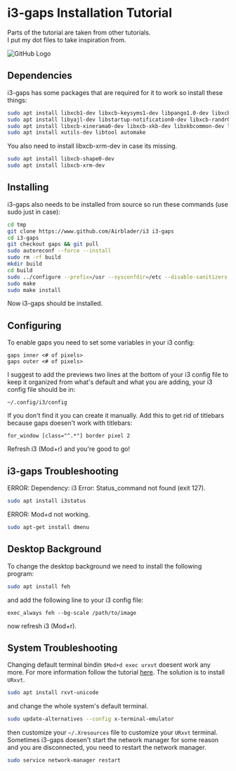 # i3-gaps Installation Tutorial
Parts of the tutorial are taken from other tutorials.<br/>
I put my dot files to take inspiration from.

![GitHub Logo](https://cdn.discordapp.com/attachments/537387570620006401/698175766772318218/unknown.png)

## Dependencies
i3-gaps has some packages that are required for it to work so install these things:
```bash
sudo apt install libxcb1-dev libxcb-keysyms1-dev libpango1.0-dev libxcb-util0-dev libxcb-icccm4-dev
sudo apt install libyajl-dev libstartup-notification0-dev libxcb-randr0-dev libev-dev libxcb-cursor-dev
sudo apt install libxcb-xinerama0-dev libxcb-xkb-dev libxkbcommon-dev libxkbcommon-x11-dev autoconf
sudo apt install xutils-dev libtool automake
```
You also need to install libxcb-xrm-dev in case its missing.
``` bash
sudo apt install libxcb-shape0-dev
sudo apt install libxcb-xrm-dev
``` 

## Installing
i3-gaps also needs to be installed from source so run these commands (use sudo just in case):
``` bash
cd tmp
git clone https://www.github.com/Airblader/i3 i3-gaps
cd i3-gaps
git checkout gaps && git pull
sudo autoreconf --force --install
sudo rm -rf build
mkdir build
cd build
sudo ../configure --prefix=/usr --sysconfdir=/etc --disable-sanitizers
sudo make
sudo make install
```
Now i3-gaps should be installed.

## Configuring
To enable gaps you need to set some variables in your i3 config:
```
gaps inner <# of pixels>
gaps outer <# of pixels>
```
I suggest to add the previews two lines at the bottom of your i3 config file to keep it organized from what's default and what you are adding, your i3 config file should be in:
```
~/.config/i3/config
```
If you don't find it you can create it manually.
Add this to get rid of titlebars because gaps doesen't work with titlebars:
```
for_window [class="^.*"] border pixel 2
```
Refresh i3 (Mod+r) and you're good to go!

## i3-gaps Troubleshooting
ERROR: Dependency: i3 Error: Status_command not found (exit 127).
``` bash
sudo apt install i3status
```
ERROR: Mod+d not working.
``` bash
sudo apt-get install dmenu
```

## Desktop Background
To change the desktop background we need to install the following program:
``` bash
sudo apt install feh
```
and add the following line to your i3 config file:
``` 
exec_always feh --bg-scale /path/to/image
```
now refresh i3 (Mod+r).

## System Troubleshooting
Changing default terminal bindin `$Mod+d exec urxvt` doesent work any more.
For more information follow the tutorial [here](https://www.osradar.com/change-the-default-terminal-emulator-on-linux/).
The solution is to install `URxvt`.
``` bash
sudo apt install rxvt-unicode
```
and change the whole system's default terminal.
``` bash
sudo update-alternatives --config x-terminal-emulator
```
then customize your `~/.Xresources` file to customize your `URxvt` terminal.<br/>
Sometimes i3-gaps doesen't start the network manager for some reason and you are disconnected, you need to restart the network manager.
``` bash
sudo service network-manager restart
```
